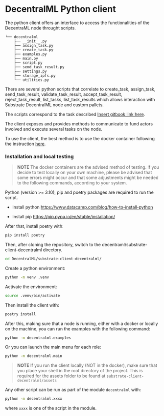 # DecentralML Python client

The python client offers an interface to access the functionalities of the DecentraML node throught scripts.

```
└── decentralml
    ├── __init__.py
    ├── assign_task.py
    ├── create_task.py
    ├── examples.py
    ├── main.py
    ├── script.py
    ├── send_task_result.py
    ├── settings.py
    ├── storage_ipfs.py
    └── utilities.py
```

There are several python scripts that correlate to create_task, assign_task, send_task_result, validate_task_result, accept_task_result, reject_task_result, list_tasks, list_task_results which allows interaction with Substrate DecentralML node and custom pallets.

The scripts correspond to the task described [Insert gitbook link here]().

The client exposes and provides methods to communicate to fund actors involved and execute several tasks on the node.

To use the client, the best method is to use the docker container following the instruction [here](https://github.com/livetreetech/DecentralML/blob/main/docker/README.md).

### Installation and local testing

> **NOTE** The docker containers are the advised method of testing. If you decide to test locally on your own machine, please be advised that some errors might occur and that some adjustments might be needed to the following commands, according to your system.

Python (version >= 3.10), pip and poetry packages are required to run the script.

- Install python https://www.datacamp.com/blog/how-to-install-python

- Install pip https://pip.pypa.io/en/stable/installation/


After that, install poetry with:

```bash
pip install poetry
```

Then, after cloning the repository, switch to the decentraml/substrate-client-decentralml directory.

```bash
cd DecentralML/substrate-client-decentralml/
```

Create a python environment:
```bash
python -m venv .venv
```

Activate the environment:
```bash
source .venv/bin/activate
```

Then install the client with:

```bash
poetry install
```

After this, making sure that a node is running, either with a docker or locally on the machine, you can run the examples with the following command:

```bash
python -m decentralml.examples
```

Or you can launch the main menu for each role:

```bash
python -m decentralml.main
```

> **NOTE** If you run the client locally (NOT in the docker), make sure that you place your shell in the root directory of the project. This is required for the assets folder to be found at `substrate-client-decentralml/assets`

Any other script can be run as part of the module `decentralml` with:

```bash
python -m decentralml.xxxx
```

where `xxxx` is one of the script in the module.